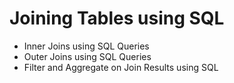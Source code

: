 # Joining Tables using SQL

* Inner Joins using SQL Queries
* Outer Joins using SQL Queries
* Filter and Aggregate on Join Results using SQL
